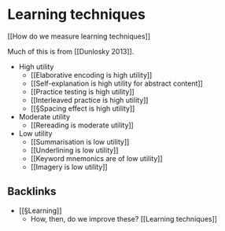 # Learning techniques
[[How do we measure learning techniques]]

Much of this is from [[Dunlosky 2013]].

* High utility
	* [[Elaborative encoding is high utility]]
	* [[Self-explanation is high utility for abstract content]]
	* [[Practice testing is high utility]]
	* [[Interleaved practice is high utility]]
	* [[§Spacing effect is high utility]]
* Moderate utility
	* [[Rereading is moderate utility]]
* Low utility
	* [[Summarisation is low utility]]
	* [[Underlining is low utility]]
	* [[Keyword mnemonics are of low utility]]
	* [[Imagery is low utility]]



## Backlinks
* [[§Learning]]
	* How, then, do we improve these? [[Learning techniques]]

<!-- #Life -->

<!-- {BearID:61509A16-3213-42EA-9F2C-FB6F937D15C9-15756-00001303D03DD2C9} -->
